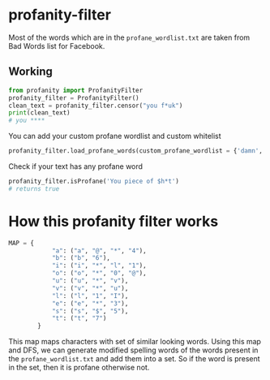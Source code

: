 # profanity-filter

Most of the words which are in the `profane_wordlist.txt` are taken from Bad Words list for Facebook.

## Working

```python
from profanity import ProfanityFilter
profanity_filter = ProfanityFilter()
clean_text = profanity_filter.censor("you f*uk")
print(clean_text) 
# you ****
```

You can add your custom profane wordlist and custom whitelist
```python
profanity_filter.load_profane_words(custom_profane_wordlist = {'damn', 'douche'}, whitelist = {'shit'})
```

Check if your text has any profane word
```python
profanity_filter.isProfane('You piece of $h*t')
# returns true
```

# How this profanity filter works

```python
MAP = {
            "a": ("a", "@", "*", "4"),
            "b": ("b", "6"),
            "i": ("i", "*", "l", "1"),
            "o": ("o", "*", "0", "@"),
            "u": ("u", "*", "v"),
            "v": ("v", "*", "u"),
            "l": ("l", "1", "I"),
            "e": ("e", "*", "3"),
            "s": ("s", "$", "5"),
            "t": ("t", "7")
        }
```
This map maps characters with set of similar looking words. Using this map and DFS, we can generate modified spelling words of the words present in the `profane_wordlist.txt` and add them into a set. So if the word is present in the set, then it is profane otherwise not.




